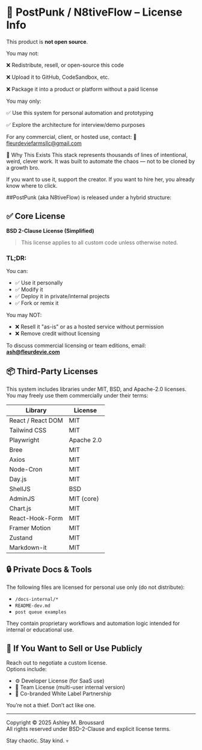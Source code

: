 # 📜 PostPunk / N8tiveFlow – License Info

This product is **not open source**.

You may not:

❌ Redistribute, resell, or open-source this code

❌ Upload it to GitHub, CodeSandbox, etc.

❌ Package it into a product or platform without a paid license

You may only:

✅ Use this system for personal automation and prototyping

✅ Explore the architecture for interview/demo purposes

For any commercial, client, or hosted use, contact:
📧 fleurdeviefarmsllc@gmail.com

🧠 Why This Exists
This stack represents thousands of lines of intentional, weird, clever work.
It was built to automate the chaos — not to be cloned by a growth bro.

If you want to use it, support the creator.
If you want to hire her, you already know where to click.

##PostPunk (aka N8tiveFlow) is released under a hybrid structure:

## ✅ Core License
**BSD 2-Clause License (Simplified)**
> This license applies to all custom code unless otherwise noted.

### TL;DR:
You can:
- ✅ Use it personally
- ✅ Modify it
- ✅ Deploy it in private/internal projects
- ✅ Fork or remix it

You may NOT:
- ❌ Resell it "as-is" or as a hosted service without permission
- ❌ Remove credit without licensing

To discuss commercial licensing or team editions, email: **ash@fleurdevie.com**

## 📦 Third-Party Licenses
This system includes libraries under MIT, BSD, and Apache-2.0 licenses.  
You may freely use them commercially under their terms:

| Library             | License       |
|---------------------|---------------|
| React / React DOM   | MIT           |
| Tailwind CSS        | MIT           |
| Playwright          | Apache 2.0    |
| Bree                | MIT           |
| Axios               | MIT           |
| Node-Cron           | MIT           |
| Day.js              | MIT           |
| ShellJS             | BSD           |
| AdminJS             | MIT (core)    |
| Chart.js            | MIT           |
| React-Hook-Form     | MIT           |
| Framer Motion       | MIT           |
| Zustand             | MIT           |
| Markdown-it         | MIT           |

## 🔒 Private Docs & Tools
The following files are licensed for personal use only (do not distribute):
- `/docs-internal/*`
- `README-dev.md`
- `post queue examples`

They contain proprietary workflows and automation logic intended for internal or educational use.

## 🧙 If You Want to Sell or Use Publicly
Reach out to negotiate a custom license.  
Options include:
- ⚙️ Developer License (for SaaS use)
- 🧠 Team License (multi-user internal version)
- 🤝 Co-branded White Label Partnership

You’re not a thief. Don’t act like one.

---

Copyright © 2025 Ashley M. Broussard  
All rights reserved under BSD-2-Clause and explicit license terms.

Stay chaotic. Stay kind. 💀
